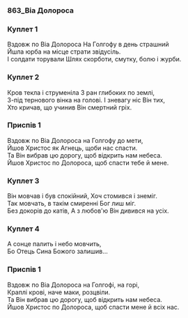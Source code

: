 ### 863_Віа Долороса
### Куплет 1
Вздовж по Віа Долороса На Голгофу в день страшний<br/>Йшла юрба на місце страти звідусіль.<br/>І солдати торували Шлях скорботи, смутку, болю і журби.
### Куплет 2
Кров текла і струменіла З ран глибоких по землі,<br/>З-під тернового вінка на голові. І зневагу ніс Він тих,<br/>Хто кричав, що учинив Він смертний гріх.
### Приспів 1
Вздовж по Віа Долороса на Голгофу до мети, <br/>Йшов Христос як Агнець, щоби нас спасти. <br/>Та Він вибрав цю дорогу, щоб відкрить нам небеса. <br/>Йшов Христос по Долороса, щоб спасти тебе й мене.
### Куплет 3
Він мовчав і був спокійний, Хоч стомився і знеміг.<br/>Так мовчать, в такім смиренні Бог лиш міг.<br/>Без докорів до катів, А з любов'ю Він дивився на усіх.
### Куплет 4
А сонце палить і небо мовчить, <br/>Бо Отець Сина Божого залишив...
### Приспів 1
Вздовж по Віа Долороса на Голгофі, на горі, <br/>Краплі крові, наче маки, розцвіли. <br/>Та Він вибрав цю дорогу, щоб відкрить нам небеса. <br/>Йшов Христос по Долороса, щоб спасти мене й всіх нас.
